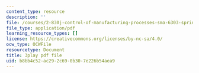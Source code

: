 ```yaml
---
content_type: resource
description: ''
file: /courses/2-830j-control-of-manufacturing-processes-sma-6303-spring-2008/b8bb4c52ac292c690b307e226b54aea9_W20WvURZAIE.pdf
file_type: application/pdf
learning_resource_types: []
license: https://creativecommons.org/licenses/by-nc-sa/4.0/
ocw_type: OCWFile
resourcetype: Document
title: 3play pdf file
uid: b8bb4c52-ac29-2c69-0b30-7e226b54aea9
---
```

